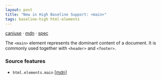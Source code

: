 ```yaml
---
layout: post
title: "New in High Baseline Support: <main>"
tags: baseline-high html-elements
---
```


[caniuse](https://caniuse.com/?search=main) · [mdn](https://developer.mozilla.org/en-US/search?q=<main>) · [spec](https://html.spec.whatwg.org/multipage/grouping-content.html#the-main-element)

The `<main>` element represents the dominant content of a document. It is commonly used together with `<header>` and `<footer>`.

### Source features

- ``html.elements.main`` [[mdn]](https://developer.mozilla.org/en-US/search?q=html.elements.main)
